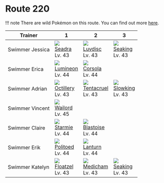 # Route 220

!!! note
    There are wild Pokémon on this route. You can find out more [here](../../wild_pokemon/route_220/).


Trainer         | 1                                    | 2                                    | 3
---             | ---                                  | ---                                  | ---
Swimmer Jessica | ![][117]<br> [Seadra]<br> Lv. 43     | ![][370]<br> [Luvdisc]<br> Lv. 43    | ![][119]<br> [Seaking]<br> Lv. 43
Swimmer Erica   | ![][457]<br> [Lumineon]<br> Lv. 44   | ![][222]<br> [Corsola]<br> Lv. 44
Swimmer Adrian  | ![][224]<br> [Octillery]<br> Lv. 43  | ![][073]<br> [Tentacruel]<br> Lv. 43 | ![][199]<br> [Slowking]<br> Lv. 43
Swimmer Vincent | ![][321]<br> [Wailord]<br> Lv. 45
Swimmer Claire  | ![][121]<br> [Starmie]<br> Lv. 44    | ![][009]<br> [Blastoise]<br> Lv. 44
Swimmer Erik    | ![][186]<br> [Politoed]<br> Lv. 44   | ![][171]<br> [Lanturn]<br> Lv. 44
Swimmer Katelyn | ![][419]<br> [Floatzel]<br> Lv. 43   | ![][308]<br> [Medicham]<br> Lv. 43   | ![][119]<br> [Seaking]<br> Lv. 43



[Blastoise]: ../../pokemon_changes/009/
[Tentacruel]: ../../pokemon_changes/073/
[Seadra]: ../../pokemon_changes/117/
[Seaking]: ../../pokemon_changes/119/
[Starmie]: ../../pokemon_changes/121/
[Lanturn]: ../../pokemon_changes/171/
[Politoed]: ../../pokemon_changes/186/
[Slowking]: ../../pokemon_changes/199/
[Corsola]: ../../pokemon_changes/222/
[Octillery]: ../../pokemon_changes/224/
[Medicham]: ../../pokemon_changes/308/
[Wailord]: ../../pokemon_changes/321/
[Luvdisc]: ../../pokemon_changes/370/
[Floatzel]: ../../pokemon_changes/419/
[Lumineon]: ../../pokemon_changes/457/
[009]: ../img/pokemon/009.png
[073]: ../img/pokemon/073.png
[117]: ../img/pokemon/117.png
[119]: ../img/pokemon/119.png
[121]: ../img/pokemon/121.png
[171]: ../img/pokemon/171.png
[186]: ../img/pokemon/186.png
[199]: ../img/pokemon/199.png
[222]: ../img/pokemon/222.png
[224]: ../img/pokemon/224.png
[308]: ../img/pokemon/308.png
[321]: ../img/pokemon/321.png
[370]: ../img/pokemon/370.png
[419]: ../img/pokemon/419.png
[457]: ../img/pokemon/457.png

